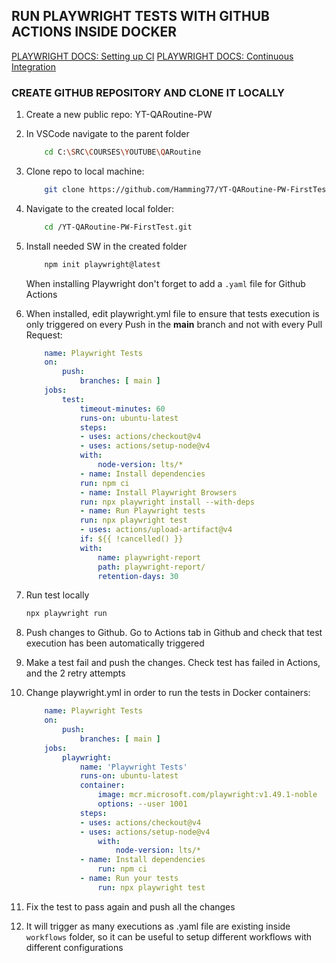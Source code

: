 ## RUN PLAYWRIGHT TESTS WITH GITHUB ACTIONS INSIDE DOCKER

<a href="https://playwright.dev/docs/ci-intro">PLAYWRIGHT DOCS: Setting up CI</a>
<a href="https://playwright.dev/docs/ci">PLAYWRIGHT DOCS: Continuous Integration</a>

### CREATE GITHUB REPOSITORY AND CLONE IT LOCALLY

1. Create a new public repo: YT-QARoutine-PW
2. In VSCode navigate to the parent folder

    ```sh
        cd C:\SRC\COURSES\YOUTUBE\QARoutine
    ```
3. Clone repo to local machine:

    ```sh
        git clone https://github.com/Hamming77/YT-QARoutine-PW-FirstTest.git
    ```

4. Navigate to the created local folder:

    ```sh
        cd /YT-QARoutine-PW-FirstTest.git
    ```    

5. Install needed SW in the created folder

    ```sh
        npm init playwright@latest
    ```    

	When installing Playwright don't forget to add a <code>.yaml</code> file for Github Actions

6. When installed, edit playwright.yml file to ensure that tests execution is only triggered on every Push in the **main** branch and not with every Pull Request:

    ```yml
        name: Playwright Tests
        on:
            push:
                branches: [ main ]
        jobs:
            test:
                timeout-minutes: 60
                runs-on: ubuntu-latest
                steps:
                - uses: actions/checkout@v4
                - uses: actions/setup-node@v4
                with:
                    node-version: lts/*
                - name: Install dependencies
                run: npm ci
                - name: Install Playwright Browsers
                run: npx playwright install --with-deps
                - name: Run Playwright tests
                run: npx playwright test
                - uses: actions/upload-artifact@v4
                if: ${{ !cancelled() }}
                with:
                    name: playwright-report
                    path: playwright-report/
                    retention-days: 30
    ```

7. Run test locally

    ```sh
    npx playwright run
    ```

8. Push changes to Github. Go to Actions tab in Github and check that test execution has been automatically triggered

9. Make a test fail and push the changes. Check test has failed in Actions, and the 2 retry attempts

10. Change playwright.yml in order to run the tests in Docker containers:

    ```yml
        name: Playwright Tests
        on:
            push:
                branches: [ main ]
        jobs:
            playwright:
                name: 'Playwright Tests'
                runs-on: ubuntu-latest
                container:
                    image: mcr.microsoft.com/playwright:v1.49.1-noble
                    options: --user 1001
                steps:
                - uses: actions/checkout@v4
                - uses: actions/setup-node@v4
                    with:
                        node-version: lts/*
                - name: Install dependencies
                    run: npm ci
                - name: Run your tests
                    run: npx playwright test
    ```                    

11. Fix the test to pass again and push all the changes

12. It will trigger as many executions as .yaml file are existing inside <code>workflows</code> folder, so it can be useful to setup different workflows with different configurations